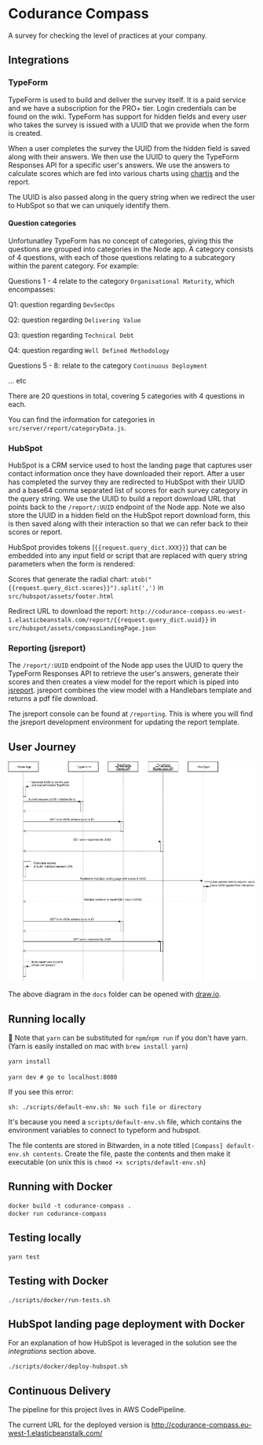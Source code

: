 # Codurance Compass

A survey for checking the level of practices at your company.

## Integrations

### TypeForm

TypeForm is used to build and deliver the survey itself. It is a paid service and we have a subscription for the PRO+ tier. Login credentials can be found on the wiki. TypeForm has support for hidden fields and every user who takes the survey is issued with a UUID that we provide when the form is created. 

When a user completes the survey the UUID from the hidden field is saved along with their answers. We then use the UUID to query the TypeForm Responses API for a specific user's answers. We use the answers to calculate scores which are fed into various charts using [chartjs](https://www.chartjs.org/) and the report.

The UUID is also passed along in the query string when we redirect the user to HubSpot so that we can uniquely identify them.

#### Question categories

Unfortunatley TypeForm has no concept of categories, giving this the questions are grouped into categories in the Node app. A category consists of 4 questions, with each of those questions relating to a subcategory within the parent category. For example:

Questions 1 - 4 relate to the category `Organisational Maturity`, which encompasses:

  Q1: question regarding `DevSecOps`
  
  Q2: question regarding `Delivering Value`
  
  Q3: question regarding `Technical Debt`
  
  Q4: question regarding `Well Defined Methodology`
  
  

Questions 5 - 8: relate to the category `Continuous Deployment`

... etc

There are 20 questions in total, covering 5 categories with 4 questions in each.

You can find the information for categories in `src/server/report/categoryData.js`. 

### HubSpot

HubSpot is a CRM service used to host the landing page that captures user contact information once they have downloaded their report. After a user has completed the survey they are redirected to HubSpot with their UUID and a base64 comma separated list of scores for each survey category in the query string. We use the UUID to build a report download URL that points back to the `/report/:UUID` endpoint of the Node app. Note we also store the UUID in a hidden field on the HubSpot report download form, this is then saved along with their interaction so that we can refer back to their scores or report.

HubSpot provides tokens (`{{request.query_dict.XXX}}`) that can be embedded into any input field or script that are replaced with query string parameters when the form is rendered:

Scores that generate the radial chart: `atob("{{request.query_dict.scores}}").split(',')` in `src/hubspot/assets/footer.html`

Redirect URL to download the report: `http://codurance-compass.eu-west-1.elasticbeanstalk.com/report/{{request.query_dict.uuid}}` in `src/hubspot/assets/compassLandingPage.json`

### Reporting (jsreport)

The `/report/:UUID` endpoint of the Node app uses the UUID to query the TypeForm Responses API to retrieve the user's answers, generate their scores and then creates a view model for the report which is piped into [jsreport](https://jsreport.net/learn/adapting-jsreport). jsreport combines the view model with a Handlebars template and returns a pdf file download.

The jsreport console can be found at `/reporting`. This is where you will find the jsreport development environment for updating the report template.

## User Journey

![compass sequence diagram](/docs/compass-sequence-diagram.png?raw=true)

The above diagram in the `docs` folder can be opened with [draw.io](https://www.draw.io/).

## Running locally

:large_blue_diamond: Note that `yarn` can be substituted for `npm`/`npm run` if you don't have yarn. (Yarn is easily installed on mac with `brew install yarn`)

```
yarn install

yarn dev # go to localhost:8080
```

If you see this error:
```
sh: ./scripts/default-env.sh: No such file or directory
```

It's because you need a `scripts/default-env.sh` file, which contains the environment variables to connect to typeform and hubspot.

The file contents are stored in Bitwarden, in a note titled `[Compass] default-env.sh contents`. Create the file, paste the contents and then make it executable (on unix this is `chmod +x scripts/default-env.sh`)

## Running with Docker

```
docker build -t codurance-compass .
docker run codurance-compass
```

## Testing locally

```
yarn test
```

## Testing with Docker

```
./scripts/docker/run-tests.sh
```

## HubSpot landing page deployment with Docker

For an explanation of how HubSpot is leveraged in the solution see the _integrations_ section above.

```
./scripts/docker/deploy-hubspot.sh
```

## Continuous Delivery

The pipeline for this project lives in AWS CodePipeline.

The current URL for the deployed version is http://codurance-compass.eu-west-1.elasticbeanstalk.com/

